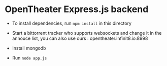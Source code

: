 # OpenTheater Express.js backend

* To install dependencies, run `npm install` in this directory

* Start a bittorrent tracker who supports websockets and change it in the annouce list, you can also use ours : opentheater.infinit8.io:8998

* Install mongodb

* Run `node app.js`
